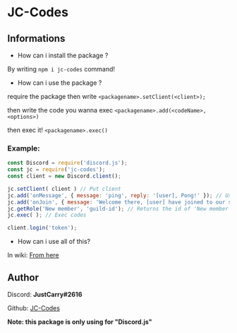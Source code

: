 # JC-Codes

## Informations


- How can i install the package ?

By writing ``npm i jc-codes`` command!

- How can i use the package ?

require the package then write ``<packagename>.setClient(<client>);``


then write the code you wanna exec ``<packagename>.add(<codeName>,<options>)``


then exec it! ``<packagename>.exec()``


### Example: 
```js
const Discord = require('discord.js');
const jc = require('jc-codes');
const client = new Discord.client();

jc.setClient( client ) // Put client
jc.add('onMessage', { message: 'ping', reply: '[user], Pong!' }); // Using onMessage code, example for ping pong,
jc.add('onJoin', { message: 'Welcome there, [user] have joined to our server', role: jc.getRole('New member', 'guild-id') } )
jc.getRole('New member', 'guild-id'); // Returns the id of 'New member' role
jc.exec( ); // Exec codes

client.login('token');
```



- How can i use all of this?

In wiki: [From here](https://github.com/JustCarry/JC-Codes/wiki)

## Author

Discord: **JustCarry#2616**


Github: [JC-Codes](https://github.com/JustCarry/JC-Codes)




**Note: this package is only using for "Discord.js"**

